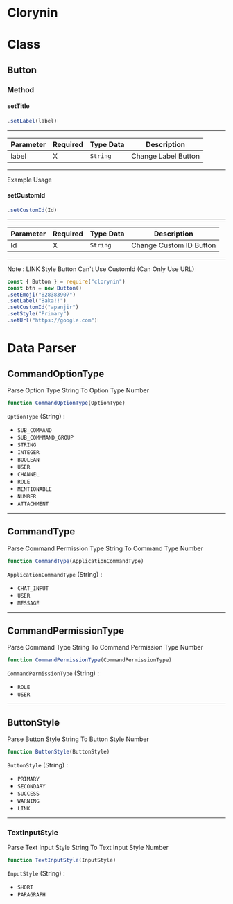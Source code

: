# Clorynin

<h1>Class</h1>
<h2>Button</h2>
<h3>Method</h3>
<h4>setTitle</h4>

```js
.setLabel(label)
```

--------------
| Parameter | Required | Type Data | Description |
| ----- | ----- | ----- | ----- |
| label | X  | `String` | Change Label Button |
--------------

Example Usage


<h4>setCustomId</h3>

```js
.setCustomId(Id)
```

--------------
| Parameter | Required | Type Data | Description |
| ----- | ----- | ----- | ----- |
| Id | X  | `String` | Change Custom ID Button |
--------------

Note : LINK Style Button Can't Use CustomId (Can Only Use URL)

```js
const { Button } = require("clorynin")
const btn = new Button()
.setEmoji("828383907")
.setLabel("Baka!!")
.setCustomId("apanjir")
.setStyle("Primary")
.setUrl("https://google.com")
```

<h1>Data Parser</h1>
<h2>CommandOptionType</h2>

Parse Option Type String To Option Type Number
```js
function CommandOptionType(OptionType)
```
`OptionType` (String) :
- `SUB_COMMAND`
- `SUB_COMMMAND_GROUP`
- `STRING`
- `INTEGER`
- `BOOLEAN`
- `USER`
- `CHANNEL`
- `ROLE`
- `MENTIONABLE`
- `NUMBER`
- `ATTACHMENT`

--------------------

<h2>CommandType</h2>

Parse Command Permission Type String To Command Type Number
```js
function CommandType(ApplicationCommandType)
```
`ApplicationCommandType` (String) :
- `CHAT_INPUT`
- `USER`
- `MESSAGE`

--------------------

<h2>CommandPermissionType</h2>

Parse Command Type String To Command Permission Type Number
```js
function CommandPermissionType(CommandPermissionType)
```
`CommandPermissionType` (String) :
- `ROLE`
- `USER`

---------------------

<h2>ButtonStyle</h2>

Parse Button Style String To Button Style Number
```js
function ButtonStyle(ButtonStyle)
```
`ButtonStyle` (String) :
- `PRIMARY`
- `SECONDARY`
- `SUCCESS`
- `WARNING`
- `LINK`

-------------------

<h3>TextInputStyle</h3>

Parse Text Input Style String To Text Input Style Number
```js
function TextInputStyle(InputStyle)
```
`InputStyle` (String) :
- `SHORT`
- `PARAGRAPH`
